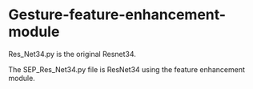 # Gesture-feature-enhancement-module
Res_Net34.py is the original Resnet34.

The SEP_Res_Net34.py file is ResNet34 using the feature enhancement module.
